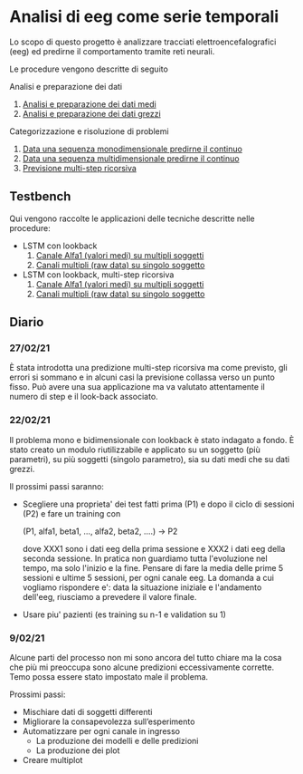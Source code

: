 # Analisi di eeg come serie temporali

Lo scopo di questo progetto è analizzare tracciati elettroencefalografici (eeg) ed predirne il comportamento tramite reti neurali.

Le procedure vengono descritte di seguito

Analisi e preparazione dei dati

1. [Analisi e preparazione dei dati medi](https://colab.research.google.com/github/ivan-silva/eeg-time-series-prediction/blob/master/docs/average_data_analysis.ipynb)
2. [Analisi e preparazione dei dati grezzi](https://colab.research.google.com/github/ivan-silva/eeg-time-series-prediction/blob/master/docs/raw_data_analysis.ipynb)

Categorizzazione e risoluzione di problemi

1. [Data una sequenza monodimensionale predirne il continuo](https://colab.research.google.com/github/ivan-silva/eeg-time-series-prediction/blob/master/docs/problem_monodimensional_data_serie_lookback.ipynb)
2. [Data una sequenza multidimensionale predirne il continuo](https://colab.research.google.com/github/ivan-silva/eeg-time-series-prediction/blob/master/docs/problem_multidimensional_data_serie_lookback.ipynb)
3. [Previsione multi-step ricorsiva](https://colab.research.google.com/github/ivan-silva/eeg-time-series-prediction/blob/master/docs/recursive_multi_step.ipynb)

## Testbench

Qui vengono raccolte le applicazioni delle tecniche descritte nelle procedure:

  - LSTM con lookback
    1. [Canale Alfa1 (valori medi) su multipli soggetti](testbench_1.ipynb)
    2. [Canali multipli (raw data) su singolo soggetto](testbench_2.ipynb)
  - LSTM con lookback, multi-step ricorsiva
    1. [Canale Alfa1 (valori medi) su multipli soggetti](testbench_1_recursive.ipynb)
    2. [Canali multipli (raw data) su singolo soggetto](testbench_2_recursive.ipynb)
    

## Diario

### 27/02/21

È stata introdotta una predizione multi-step ricorsiva ma come previsto, gli errori si sommano e in alcuni casi la previsione collassa verso un punto fisso. Può avere una sua applicazione ma va valutato attentamente il numero di step e il look-back associato.

### 22/02/21

Il problema mono e bidimensionale con lookback è stato indagato a fondo. È stato creato un modulo riutilizzabile e applicato su un soggetto (più parametri), su più soggetti (singolo parametro), sia su dati medi che su dati grezzi.

Il prossimi passi saranno:
-  Scegliere una proprieta' dei test fatti prima (P1) e dopo il ciclo di sessioni (P2)
e fare un training con
   
   (P1, alfa1, beta1, ..., alfa2, beta2, ....) -> P2 
   
   dove XXX1 sono i dati eeg della prima sessione e XXX2 i dati eeg della seconda sessione. In pratica non guardiamo tutta l'evoluzione nel tempo, ma solo l'inizio e la fine. 
   Pensare di fare la media delle prime 5 sessioni e ultime 5 sessioni,
per ogni canale eeg. 
   La domanda a cui vogliamo rispondere e': data la situazione iniziale
e l'andamento dell'eeg, riusciamo a prevedere il valore finale.
- Usare piu' pazienti (es training su n-1 e validation su 1)


### 9/02/21

Alcune parti del processo non mi sono ancora del tutto chiare ma la cosa che più mi preoccupa sono alcune predizioni eccessivamente corrette. Temo possa essere stato impostato male il problema.

Prossimi passi:

- Mischiare dati di soggetti differenti
- Migliorare la consapevolezza sull’esperimento
- Automatizzare per ogni canale in ingresso
  - La produzione dei modelli e delle predizioni
  - La produzione dei plot
- Creare multiplot
